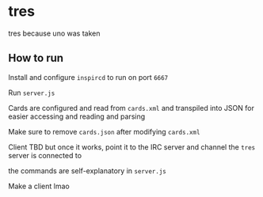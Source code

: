 # tres
tres because uno was taken

## How to run

Install and configure `inspircd` to run on port `6667`

Run `server.js`

Cards are configured and read from `cards.xml` and transpiled into JSON for easier accessing and reading and parsing

Make sure to remove `cards.json` after modifying `cards.xml`

Client TBD but once it works, point it to the IRC server and channel the `tres` server is connected to

the commands are self-explanatory in `server.js`

Make a client lmao